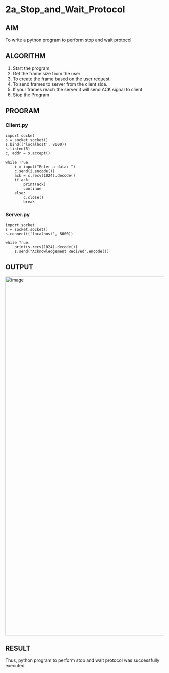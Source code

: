 # 2a_Stop_and_Wait_Protocol
## AIM 
To write a python program to perform stop and wait protocol
## ALGORITHM
1. Start the program.
2. Get the frame size from the user
3. To create the frame based on the user request.
4. To send frames to server from the client side.
5. If your frames reach the server it will send ACK signal to client
6. Stop the Program
## PROGRAM
### Client.py
```
import socket 
s = socket.socket() 
s.bind(('localhost', 8000)) 
s.listen(5) 
c, addr = s.accept() 

while True: 
    i = input("Enter a data: ") 
    c.send(i.encode()) 
    ack = c.recv(1024).decode() 
    if ack: 
        print(ack) 
        continue 
    else: 
        c.close() 
        break
```

### Server.py
```
import socket 
s = socket.socket() 
s.connect(('localhost', 8000)) 

while True: 
    print(s.recv(1024).decode()) 
    s.send("Acknowledgement Recived".encode())
```
## OUTPUT
<img width="1918" height="1137" alt="image" src="https://github.com/user-attachments/assets/a213fc12-fca6-4f1c-aa5d-2a3145646731" />

## RESULT
Thus, python program to perform stop and wait protocol was successfully executed.
